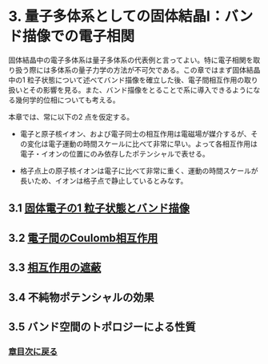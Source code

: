 # 3. 量子多体系としての固体結晶Ⅰ：バンド描像での電子相関
固体結晶中の電子多体系は量子多体系の代表例と言ってよい。特に電子相関を取り扱う際には多体系の量子力学の方法が不可欠である。この章ではまず固体結晶中の1 粒子状態について述べてバンド描像を確立した後、電子間相互作用の取り扱いとその影響を見る。また、バンド描像をとることで系に導入できるようになる幾何学的位相についても考える。

本章では、常に以下の2 点を仮定する。

* 電子と原子核イオン、および電子同士の相互作用は電磁場が媒介するが、その変化は電子運動の時間スケールに比べて非常に早い。よって各相互作用は電子・イオンの位置にのみ依存したポテンシャルで表せる。

* 格子点上の原子核イオンは電子に比べて非常に重く、運動の時間スケールが長いため、イオンは格子点で静止しているとみなす。

## 3.1 [固体電子の1 粒子状態とバンド描像](https://pr440.github.io/manybody-qm/Sec3-1)

## 3.2 [電子間のCoulomb相互作用](https://pr440.github.io/manybody-qm/Sec3-2)

## 3.3 [相互作用の遮蔽](https://pr440.github.io/manybody-qm/Sec3-3)

## 3.4 不純物ポテンシャルの効果

## 3.5 バンド空間のトポロジーによる性質

### [章目次に戻る](https://pr440.github.io/manybody-qm/)